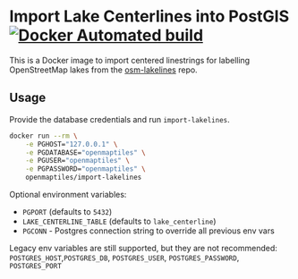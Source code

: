 # Import Lake Centerlines into PostGIS [![Docker Automated build](https://img.shields.io/docker/automated/openmaptiles/import-lakelines.svg?maxAge=2592000)]()

This is a Docker image to import centered linestrings for labelling OpenStreetMap lakes from the [osm-lakelines](https://github.com/lukasmartinelli/osm-lakelines) repo.
## Usage

Provide the database credentials and run `import-lakelines`.

```bash
docker run --rm \
    -e PGHOST="127.0.0.1" \
    -e PGDATABASE="openmaptiles" \
    -e PGUSER="openmaptiles" \
    -e PGPASSWORD="openmaptiles" \
    openmaptiles/import-lakelines
```

Optional environment variables:
* `PGPORT` (defaults to `5432`)
* `LAKE_CENTERLINE_TABLE` (defaults to `lake_centerline`)
* `PGCONN` - Postgres connection string to override all previous env vars

Legacy env variables are still supported, but they are not recommended:
`POSTGRES_HOST`,`POSTGRES_DB`, `POSTGRES_USER`, `POSTGRES_PASSWORD`, `POSTGRES_PORT`
